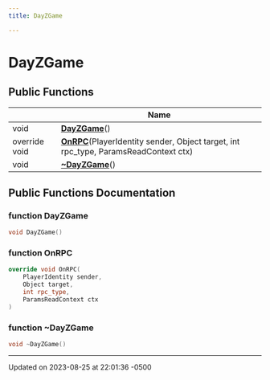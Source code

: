 ```yaml
---
title: DayZGame

---
```


# DayZGame





## Public Functions

|                | Name           |
| -------------- | -------------- |
| void | **[DayZGame](Classes/class_day_z_game.md#function-dayzgame)**() |
| override void | **[OnRPC](Classes/class_day_z_game.md#function-onrpc)**(PlayerIdentity sender, Object target, int rpc_type, ParamsReadContext ctx) |
| void | **[~DayZGame](Classes/class_day_z_game.md#function-~dayzgame)**() |

## Public Functions Documentation

### function DayZGame

```cpp
void DayZGame()
```


### function OnRPC

```cpp
override void OnRPC(
    PlayerIdentity sender,
    Object target,
    int rpc_type,
    ParamsReadContext ctx
)
```


### function ~DayZGame

```cpp
void ~DayZGame()
```


-------------------------------

Updated on 2023-08-25 at 22:01:36 -0500